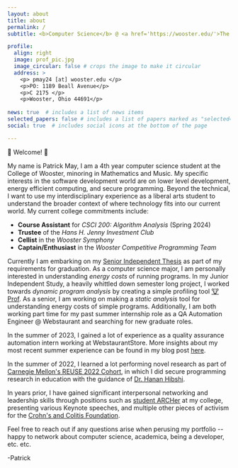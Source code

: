 ```yaml
---
layout: about
title: about
permalink: /
subtitle: <b>Computer Science</b> @ <a href='https://wooster.edu/'>The College of Wooster</a> | <b> Junior Quality Assurance Automation Engineer 1</br> @ <a href="https://www.webstaurantstore.com/"> Webstaurant Store </a>

profile:
  align: right
  image: prof_pic.jpg
  image_circular: false # crops the image to make it circular
  address: >
    <p> pmay24 [at] wooster.edu </p>
    <p>PO: 1189 Beall Avenue</p>
    <p>C 2175 </p>
    <p>Wooster, Ohio 44691</p>
  
news: true  # includes a list of news items
selected_papers: false # includes a list of papers marked as "selected={true}"
social: true  # includes social icons at the bottom of the page

---
```


:wave: Welcome! :wave:

My name is Patrick May, I am a 4th year computer science student at the College of Wooster, minoring in Mathematics and Music. My specific interests in the software development world are on lower level development, energy efficient computing, and secure programming. Beyond the technical, I want to use my interdisciplinary experience as a liberal arts student to understand the broader context of where technology fits into our current world. My current college commitments include: 

- **Course Assistant** for *CSCI 200: Algorithm Analysis* (Spring 2024)
- **Trustee** of the *Hans H. Jenny Investment Club*
- **Cellist** in the *Wooster Symphony*
- **Captain/Enthusiast** in the *Wooster Competitive Programming Team*

Currently I am embarking on my [Senior Independent Thesis](https://wooster.edu/academics/research/is/) as part of my requirements for graduation. As a computer science major, I am personally interested in understanding *energy costs* of running programs. In my Junior Independent Study, a heavily whittled down semester long project, I worked towards *dynamic program analysis* by creating a simple profiling tool [:cow: Prof](https://github.com/patrick-may/Energy-Efficiency-Profiler). As a senior, I am working on making a *static analysis* tool for understanding energy costs of simple programs. Additionally, I am both working part time for my past summer internship role as a QA Automation Engineer @ Webstaurant and searching for new graduate roles.

In the summer of 2023, I gained a lot of experience as a quality assurance automation intern working at WebstaurantStore. More insights about my most recent summer experience can be found in my blog post [here](/blog/2023/webstaurant-qa-internship). 

In the summer of 2022, I learned a lot performing novel research as part of [Carnegie Mellon's REUSE 2022 Cohort](https://www.cmu.edu/scs/s3d/reuse/), in which I did secure programming research in education with the guidance of [Dr. Hanan Hibshi](https://www.cmu.edu/ini/about/team/hibshi.html). 

In years prior, I have gained significant interpersonal networking and leadership skills through positions such as [student ARCHer](https://wooster.edu/new-students/arch/) at my college, presenting various Keynote speeches, and multiple other pieces of activism for the [Crohn's and Colitis Foundation](https://www.crohnscolitisfoundation.org/?_ga=2.256433355.1559959825.1672760857-605331151.1672760857&_gac=1.117230324.1672760857.CjwKCAiAwc-dBhA7EiwAxPRylL7jbQLNYwkMHAZC2XysOBc2f8SxeQpfNZock7sfpbuG69xhCGylZRoCMAwQAvD_BwE).

Feel free to reach out if any questions arise when perusing my portfolio -- happy to network about computer science, academica, being a developer, etc. etc.

-Patrick
